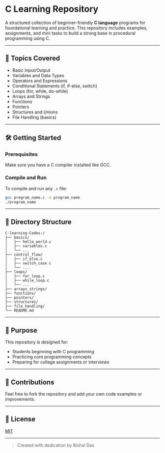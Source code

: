 # C Learning Repository

A structured collection of beginner-friendly **C language** programs for foundational learning and practice. This repository includes examples, assignments, and mini tasks to build a strong base in procedural programming using C.

---

## 📌 Topics Covered

* Basic Input/Output
* Variables and Data Types
* Operators and Expressions
* Conditional Statements (if, if-else, switch)
* Loops (for, while, do-while)
* Arrays and Strings
* Functions
* Pointers
* Structures and Unions
* File Handling (basics)

---

## 🛠 Getting Started

### Prerequisites

Make sure you have a C compiler installed like GCC.

### Compile and Run

To compile and run any `.c` file:

```bash
gcc program_name.c -o program_name
./program_name
```

---

## 📂 Directory Structure

```
C-learning-Codes-/
├── basics/
│   ├── hello_world.c
│   ├── variables.c
│   └── ...
├── control_flow/
│   ├── if_else.c
│   ├── switch_case.c
│   └── ...
├── loops/
│   ├── for_loop.c
│   ├── while_loop.c
│   └── ...
├── arrays_strings/
├── functions/
├── pointers/
├── structures/
├── file_handling/
└── README.md
```

---

## 🎯 Purpose

This repository is designed for:

* Students beginning with C programming
* Practicing core programming concepts
* Preparing for college assignments or interviews

---

## 🤝 Contributions

Feel free to fork the repository and add your own code examples or improvements.

---

## 📄 License

[MIT](https://choosealicense.com/licenses/mit/)

---

> Created with dedication by Bishal Das
